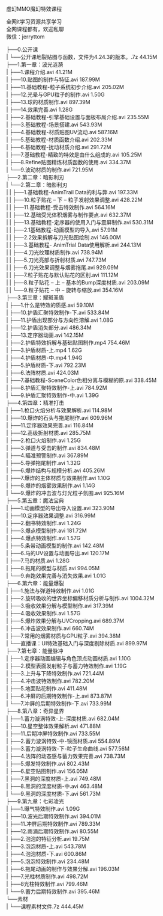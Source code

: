 虚幻MMO魔幻特效课程

全网it学习资源共享学习<br>全网课程都有，欢迎私聊<br>微信：jerryttom<br>

├──0.公开课<br> | └──公开课地裂贴图与函数，文件为4.24.3的版本。.7z 44.15M<br> ├──1.第一章：波光涟漪<br> | ├──1.课程介绍.avi 41.21M<br> | ├──10.贴图的制作与特征.avi 187.99M<br> | ├──11.基础教程-粒子系统初步介绍.avi 205.02M<br> | ├──12.光晕与GPU粒子的制作.avi 1.50G<br> | ├──13.球的材质制作.avi 897.39M<br> | ├──14.效果完善.avi 1.28G<br> | ├──2.基础教程-引擎基础设置与面板布局介绍.avi 235.55M<br> | ├──3.基础教程-场景搭建.avi 543.93M<br> | ├──4.基础教程-材质贴图UV流动.avi 587.16M<br> | ├──5.基础教程-材质函数介绍.avi 202.33M<br> | ├──6.基础教程-扰动材质介绍.avi 291.72M<br> | ├──7.基础教程-精致的特效是由什么组成的.avi 105.25M<br> | ├──8.Refine贴图精炼材质函数的使用.avi 334.37M<br> | └──9.波动材质的制作.avi 721.95M<br> ├──2.第二章：暗影利刃<br> | └──2.第二章：暗影利刃<br> | | ├──1.基础教程-AnimTrail Data的利与弊.avi 197.33M<br> | | ├──10.粒子贴花 – 下 – 粒子发射效果调整.avi 428.22M<br> | | ├──11.基础教程-受击特效制作.avi 564.16M<br> | | ├──12.基础受光体积烟雾与制作要点.avi 632.37M<br> | | ├──13.基础教程-定序器的使用入门与震屏制作.avi 530.31M<br> | | ├──2.1基础教程-动画模型的导入.avi 57.91M<br> | | ├──2.2效果拆解与刀光贴图绘制.avi 146.00M<br> | | ├──3.基础教程- AnimTrial Data使用解析.avi 244.13M<br> | | ├──4.刀光纹理材质制作.avi 738.94M<br> | | ├──5.刀光亮部与折射材质.avi 747.73M<br> | | ├──6.刀光效果调整与烟雾拖尾.avi 929.09M<br> | | ├──7.粒子贴花与默认贴花的区别.avi 111.12M<br> | | ├──8.粒子贴花 – 上 – 基本的Bump深度材质.avi 203.09M<br> | | └──9.粒子贴花 – 中 – 旋转与缩放.avi 354.16M<br> ├──3.第三章：耀斑圣盾<br> | ├──1.什么是特效的质感.avi 59.10M<br> | ├──10.护盾汇聚特效制作-下.avi 533.84M<br> | ├──11.护盾出现部分与方向性溶解.avi 1.08G<br> | ├──12.护盾消失部分.avi 486.34M<br> | ├──13.定序器动画.avi 142.15M<br> | ├──2.护盾特效拆解与基础贴图制作.mp4 754.46M<br> | ├──3.护盾材质-上.mp4 1.62G<br> | ├──4.护盾材质-中.mp4 1.94G<br> | ├──5.护盾材质-下.avi 792.23M<br> | ├──6.法阵材质.avi 424.03M<br> | ├──7.基础教程-SceneColor色相分离与模糊的原.avi 338.45M<br> | ├──8.护盾汇聚特效制作-上.avi 784.92M<br> | └──9.护盾汇聚特效制作-中.avi 1.39G<br> ├──4.第四章：精准打击<br> | ├──1.枪口火焰分析与效果解析.avi 114.98M<br> | ├──10.爆炸的石头与拖尾制作.avi 609.96M<br> | ├──11.定序器效果完善.avi 116.84M<br> | ├──12.高级折射材质.avi 285.75M<br> | ├──2.枪口火焰制作.avi 1.25G<br> | ├──3.弹道与受击的制作.avi 834.48M<br> | ├──4.瞄准预警制作.avi 367.89M<br> | ├──5.导弹拖尾制作.avi 1.32G<br> | ├──6.爆炸结构与规模分析.avi 405.26M<br> | ├──7.爆炸的主体材质与效果制作.avi 1.10G<br> | ├──8.爆炸的烟雾效果制作.avi 1.14G<br> | └──9.爆炸的冲击波与灯光粒子氛围.avi 925.16M<br> ├──5.第五章：魔法宝典<br> | ├──1.动画模型的导出导入设置.avi 323.90M<br> | ├──10.定序器效果调整.avi 316.99M<br> | ├──2.翻书特效制作.avi 1.24G<br> | ├──3.爆点模型制作.avi 181.72M<br> | ├──4.爆点特效制作.avi 1.57G<br> | ├──5.条带动画模型的制作.avi 142.48M<br> | ├──6.马的UV设置与动画导出.avi 120.17M<br> | ├──7.马的材质.avi 1.28G<br> | ├──8.拖尾的模型与材质.avi 994.05M<br> | └──9.奔跑效果完善与消失效果.avi 1.01G<br> ├──6.第六章：能量爆裂<br> | ├──1.施法与弹道特效制作.avi 1.01G<br> | ├──2.旋转吸收的世界坐标偏移材质分析与制作.avi 1004.32M<br> | ├──3.吸收效果分解与模型制作.avi 317.39M<br> | ├──4.吸收效果制作.avi 1.57G<br> | ├──5.爆炸效果分解与UVCropping.avi 689.37M<br> | ├──6.冲击波效果制作.avi 660.74M<br> | ├──7.常用的烟雾材质与GPU粒子.avi 394.38M<br> | └──直播课：UI特效基础入门与深度剔除材质.avi 899.97M<br> ├──7.第七章：能量脉冲<br> | ├──1.定序器动画编辑与角色顶点动画材质.avi 1.10G<br> | ├──2.模型表面发射粒子与蓄力特效制作.avi 1.19G<br> | ├──3.上升与下降特效制作.avi 721.44M<br> | ├──4.冲击波特效制作.avi 782.20M<br> | ├──5.地面贴花制作.avi 411.48M<br> | ├──6.冲屏的后期特效制作-上.avi 873.87M<br> | └──7.冲屏的后期特效制作-下.avi 733.99M<br> ├──8.第八章：奇异星界<br> | ├──1.蓄力漩涡特效-上-深度材质.avi 682.04M<br> | ├──10.星空整体效果解析.avi 471.88M<br> | ├──11.后期冲屏特效制作.avi 733.55M<br> | ├──2.蓄力漩涡特效-中-镜面材质.avi 554.89M<br> | ├──3.蓄力漩涡特效-下-粒子生命曲线.avi 577.56M<br> | ├──4.法阵的动态感与蓄力效果完善.avi 738.73M<br> | ├──5.爆发特效制作.avi 802.43M<br> | ├──6.星空贴图制作.avi 156.05M<br> | ├──7.黑洞的深度材质-上.avi 749.48M<br> | ├──8.黑洞的深度材质-中.avi 463.48M<br> | └──9.黑洞的深度材质-下.avi 561.73M<br> ├──9.第九章：七彩凌光<br> | ├──1.曝气特效制作.avi 1.09G<br> | ├──10.波光后期特效制作.avi 394.01M<br> | ├──11.冲屏后期特效制作.avi 789.33M<br> | ├──12.雨滴后期特效制作.avi 80.55M<br> | ├──2.泡泡的特征分析.avi 19.75M<br> | ├──3.泡泡材质-上.avi 543.78M<br> | ├──4.泡泡材质-下.avi 600.86M<br> | ├──5.泡泡特效制作.avi 234.48M<br> | ├──6.拖尾动画的制作与效果分解.avi 196.03M<br> | ├──7.光柱材质制作.avi 498.72M<br> | ├──8光柱特效制作.avi 799.46M<br> | └──9.蓄力后期特效制作.avi 395.46M<br> └──素材<br> | └──课程素材文件.7z 444.45M